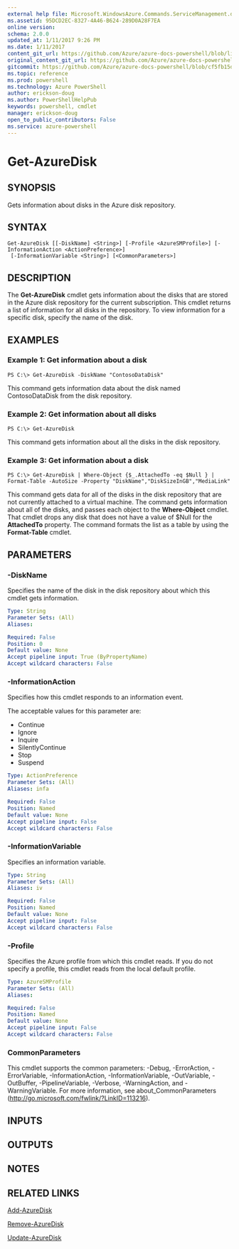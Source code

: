 ```yaml
---
external help file: Microsoft.WindowsAzure.Commands.ServiceManagement.dll-Help.xml
ms.assetid: 95DCD2EC-8327-4A46-B624-289D0A28F7EA
online version: 
schema: 2.0.0
updated_at: 1/11/2017 9:26 PM
ms.date: 1/11/2017
content_git_url: https://github.com/Azure/azure-docs-powershell/blob/live/azureps-cmdlets-docs/ServiceManagement/Azure.Service/v3.3.0/Get-AzureDisk.md
original_content_git_url: https://github.com/Azure/azure-docs-powershell/blob/live/azureps-cmdlets-docs/ServiceManagement/Azure.Service/v3.3.0/Get-AzureDisk.md
gitcommit: https://github.com/Azure/azure-docs-powershell/blob/cf5fb15dcd1fe2c86458f47e1a11dc88817021fc/azureps-cmdlets-docs/ServiceManagement/Azure.Service/v3.3.0/Get-AzureDisk.md
ms.topic: reference
ms.prod: powershell
ms.technology: Azure PowerShell
author: erickson-doug
ms.author: PowerShellHelpPub
keywords: powershell, cmdlet
manager: erickson-doug
open_to_public_contributors: False
ms.service: azure-powershell
---
```


# Get-AzureDisk

## SYNOPSIS
Gets information about disks in the Azure disk repository.

## SYNTAX

```
Get-AzureDisk [[-DiskName] <String>] [-Profile <AzureSMProfile>] [-InformationAction <ActionPreference>]
 [-InformationVariable <String>] [<CommonParameters>]
```

## DESCRIPTION
The **Get-AzureDisk** cmdlet gets information about the disks that are stored in the Azure disk repository for the current subscription.
This cmdlet returns a list of information for all disks in the repository.
To view information for a specific disk, specify the name of the disk.

## EXAMPLES

### Example 1: Get information about a disk
```
PS C:\> Get-AzureDisk -DiskName "ContosoDataDisk"
```

This command gets information data about the disk named ContosoDataDisk from the disk repository.

### Example 2: Get information about all disks
```
PS C:\> Get-AzureDisk
```

This command gets information about all the disks in the disk repository.

### Example 3: Get information about a disk
```
PS C:\> Get-AzureDisk | Where-Object {$_.AttachedTo -eq $Null } | Format-Table -AutoSize -Property "DiskName","DiskSizeInGB","MediaLink"
```

This command gets data for all of the disks in the disk repository that are not currently attached to a virtual machine.
The command gets information about all of the disks, and passes each object to the **Where-Object** cmdlet.
That cmdlet drops any disk that does not have a value of $Null for the **AttachedTo** property.
The command formats the list as a table by using the **Format-Table** cmdlet.

## PARAMETERS

### -DiskName
Specifies the name of the disk in the disk repository about which this cmdlet gets information.

```yaml
Type: String
Parameter Sets: (All)
Aliases: 

Required: False
Position: 0
Default value: None
Accept pipeline input: True (ByPropertyName)
Accept wildcard characters: False
```

### -InformationAction
Specifies how this cmdlet responds to an information event.

The acceptable values for this parameter are:

- Continue
- Ignore
- Inquire
- SilentlyContinue
- Stop
- Suspend

```yaml
Type: ActionPreference
Parameter Sets: (All)
Aliases: infa

Required: False
Position: Named
Default value: None
Accept pipeline input: False
Accept wildcard characters: False
```

### -InformationVariable
Specifies an information variable.

```yaml
Type: String
Parameter Sets: (All)
Aliases: iv

Required: False
Position: Named
Default value: None
Accept pipeline input: False
Accept wildcard characters: False
```

### -Profile
Specifies the Azure profile from which this cmdlet reads.
If you do not specify a profile, this cmdlet reads from the local default profile.

```yaml
Type: AzureSMProfile
Parameter Sets: (All)
Aliases: 

Required: False
Position: Named
Default value: None
Accept pipeline input: False
Accept wildcard characters: False
```

### CommonParameters
This cmdlet supports the common parameters: -Debug, -ErrorAction, -ErrorVariable, -InformationAction, -InformationVariable, -OutVariable, -OutBuffer, -PipelineVariable, -Verbose, -WarningAction, and -WarningVariable. For more information, see about_CommonParameters (http://go.microsoft.com/fwlink/?LinkID=113216).

## INPUTS

## OUTPUTS

## NOTES

## RELATED LINKS

[Add-AzureDisk](xref:ServiceManagement/Azure.Service/v3.3.0/Add-AzureDisk.md)

[Remove-AzureDisk](xref:ServiceManagement/Azure.Service/v3.3.0/Remove-AzureDisk.md)

[Update-AzureDisk](xref:ServiceManagement/Azure.Service/v3.3.0/Update-AzureDisk.md)


